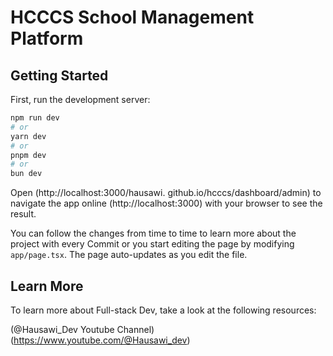# HCCCS School Management Platform 

## Getting Started

First, run the development server:

```bash
npm run dev
# or
yarn dev
# or
pnpm dev
# or
bun dev
```

Open (http://localhost:3000/hausawi. github.io/hcccs/dashboard/admin)
to navigate the app online
(http://localhost:3000) with your browser to see the result.

You can follow the changes from time to time to learn more about the project with every Commit or you start editing the page by modifying `app/page.tsx`. The page auto-updates as you edit the file.

## Learn More

To learn more about Full-stack Dev, take a look at the following resources:

(@Hausawi_Dev Youtube Channel) (https://www.youtube.com/@Hausawi_dev)
